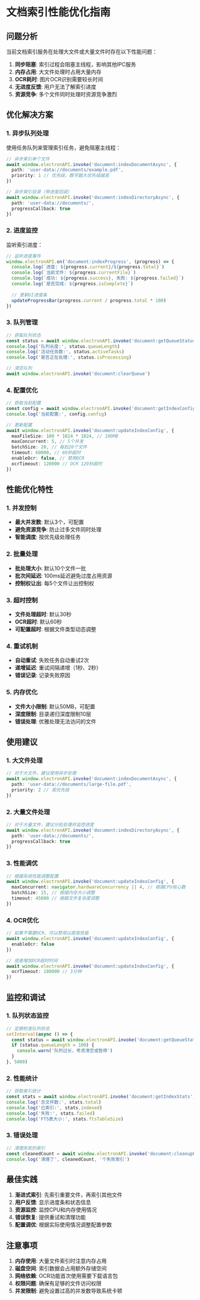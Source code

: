 # 文档索引性能优化指南

## 问题分析

当前文档索引服务在处理大文件或大量文件时存在以下性能问题：

1. **同步阻塞**: 索引过程会阻塞主线程，影响其他IPC服务
2. **内存占用**: 大文件处理时占用大量内存
3. **OCR耗时**: 图片OCR识别需要较长时间
4. **无进度反馈**: 用户无法了解索引进度
5. **资源竞争**: 多个文件同时处理时资源竞争激烈

## 优化解决方案

### 1. 异步队列处理

使用任务队列来管理索引任务，避免阻塞主线程：

```typescript
// 异步索引单个文件
await window.electronAPI.invoke('document:indexDocumentAsync', {
  path: 'user-data://documents/example.pdf',
  priority: 1 // 优先级，数字越大优先级越高
})

// 异步索引目录（带进度回调）
await window.electronAPI.invoke('document:indexDirectoryAsync', {
  path: 'user-data://documents/',
  progressCallback: true
})
```

### 2. 进度监控

监听索引进度：

```typescript
// 监听进度事件
window.electronAPI.on('document:indexProgress', (progress) => {
  console.log(`进度: ${progress.current}/${progress.total}`)
  console.log(`当前文件: ${progress.currentFile}`)
  console.log(`成功: ${progress.success}, 失败: ${progress.failed}`)
  console.log(`是否完成: ${progress.isComplete}`)
  
  // 更新UI进度条
  updateProgressBar(progress.current / progress.total * 100)
})
```

### 3. 队列管理

```typescript
// 获取队列状态
const status = await window.electronAPI.invoke('document:getQueueStatus')
console.log('队列长度:', status.queueLength)
console.log('活动任务数:', status.activeTasks)
console.log('是否正在处理:', status.isProcessing)

// 清空队列
await window.electronAPI.invoke('document:clearQueue')
```

### 4. 配置优化

```typescript
// 获取当前配置
const config = await window.electronAPI.invoke('document:getIndexConfig')
console.log('当前配置:', config.config)

// 更新配置
await window.electronAPI.invoke('document:updateIndexConfig', {
  maxFileSize: 100 * 1024 * 1024, // 100MB
  maxConcurrent: 5, // 5个并发
  batchSize: 20, // 每批20个文件
  timeout: 60000, // 60秒超时
  enableOcr: false, // 禁用OCR
  ocrTimeout: 120000 // OCR 120秒超时
})
```

## 性能优化特性

### 1. 并发控制

- **最大并发数**: 默认3个，可配置
- **避免资源竞争**: 防止过多文件同时处理
- **智能调度**: 按优先级处理任务

### 2. 批量处理

- **批处理大小**: 默认10个文件一批
- **批次间延迟**: 100ms延迟避免过度占用资源
- **控制权让出**: 每5个文件让出控制权

### 3. 超时控制

- **文件处理超时**: 默认30秒
- **OCR超时**: 默认60秒
- **可配置超时**: 根据文件类型动态调整

### 4. 重试机制

- **自动重试**: 失败任务自动重试2次
- **递增延迟**: 重试间隔递增（1秒、2秒）
- **错误记录**: 记录失败原因

### 5. 内存优化

- **文件大小限制**: 默认50MB，可配置
- **深度限制**: 目录递归深度限制10层
- **错误处理**: 优雅处理无法访问的文件

## 使用建议

### 1. 大文件处理

```typescript
// 对于大文件，建议使用异步处理
await window.electronAPI.invoke('document:indexDocumentAsync', {
  path: 'user-data://documents/large-file.pdf',
  priority: 2 // 高优先级
})
```

### 2. 大量文件处理

```typescript
// 对于大量文件，建议分批处理并监控进度
await window.electronAPI.invoke('document:indexDirectoryAsync', {
  path: 'user-data://documents/',
  progressCallback: true
})
```

### 3. 性能调优

```typescript
// 根据系统性能调整配置
await window.electronAPI.invoke('document:updateIndexConfig', {
  maxConcurrent: navigator.hardwareConcurrency || 4, // 根据CPU核心数
  batchSize: 15, // 根据内存大小调整
  timeout: 45000 // 根据文件复杂度调整
})
```

### 4. OCR优化

```typescript
// 如果不需要OCR，可以禁用以提高性能
await window.electronAPI.invoke('document:updateIndexConfig', {
  enableOcr: false
})

// 或者增加OCR超时时间
await window.electronAPI.invoke('document:updateIndexConfig', {
  ocrTimeout: 180000 // 3分钟
})
```

## 监控和调试

### 1. 队列状态监控

```typescript
// 定期检查队列状态
setInterval(async () => {
  const status = await window.electronAPI.invoke('document:getQueueStatus')
  if (status.queueLength > 100) {
    console.warn('队列过长，考虑清空或暂停')
  }
}, 5000)
```

### 2. 性能统计

```typescript
// 获取索引统计
const stats = await window.electronAPI.invoke('document:getIndexStats')
console.log('总文件数:', stats.total)
console.log('已索引:', stats.indexed)
console.log('失败:', stats.failed)
console.log('FTS表大小:', stats.ftsTableSize)
```

### 3. 错误处理

```typescript
// 清理失败的索引
const cleanedCount = await window.electronAPI.invoke('document:cleanupFailedIndexes')
console.log('清理了', cleanedCount, '个失败索引')
```

## 最佳实践

1. **渐进式索引**: 先索引重要文件，再索引其他文件
2. **用户反馈**: 显示进度条和状态信息
3. **资源监控**: 监控CPU和内存使用情况
4. **错误恢复**: 提供重试和清理功能
5. **配置调优**: 根据实际使用情况调整配置参数

## 注意事项

1. **内存使用**: 大量文件索引时注意内存占用
2. **磁盘空间**: 索引数据会占用额外存储空间
3. **网络依赖**: OCR功能首次使用需要下载语言包
4. **权限问题**: 确保有足够的文件访问权限
5. **并发限制**: 避免设置过高的并发数导致系统卡顿 